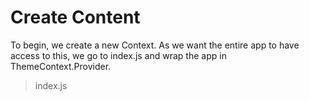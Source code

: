 # Create Content
To begin, we create a new Context. As we want the entire app to have access to this, we go to index.js and wrap the app in ThemeContext.Provider.

> index.js
